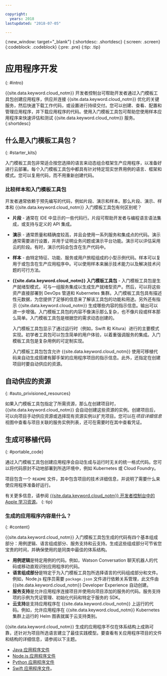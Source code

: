 ```yaml
---

copyright:
  years: 2018
lastupdated: "2018-07-05"

---
```

{:new_window: target="_blank"}
{:shortdesc: .shortdesc}
{:screen: .screen}
{:codeblock: .codeblock}
{:pre: .pre}
{:tip: .tip}

# 应用程序开发
{: #intro}

{{site.data.keyword.cloud_notm}} 开发者控制台可帮助开发者通过入门模板工具包创建应用程序，供应并连接 {{site.data.keyword.cloud_notm}} 优化的关键服务，然后快速下载工作代码，或设置进行持续交付。您可以创建、查看、配置和管理应用程序，并下载应用程序的代码。使用入门模板工具包可帮助您使用样本应用程序来快速评估和测试 {{site.data.keyword.cloud_notm}} 服务。
{:shortdesc}

## 什么是入门模板工具包？
{: #starter_kits}

入门模板工具包非常适合按您选择的语言来动态组合框架生产应用程序，以准备好进行云部署。每个入门模板工具包中都具有针对特定现实世界用例的语言、框架和模式。您可以复用代码，而不用重新创建代码。

### 比较样本和入门模板工具包

开发者通常依赖于预先编写的代码，例如片段、演示和样本。那么片段、演示、样本和 {{site.data.keyword.cloud_notm}} 入门模板工具包有何区别呢？

* **片段** - 通常在 IDE 中显示的一些代码行。片段可帮助开发者与编程语言语法集成，或支持与定义的 API 集成。

* **演示** - 通常质量和精确度较高，并且会使用一系列服务和集成点的代码。演示通常需要进行设置，并用于证明业务问题或演示平台功能。演示可以评估采用云的阶段。有时，演示代码会包含在生产代码中。

* **样本** - 由特定特征、功能、服务或用户旅程组成的小型示例代码。样本可以复用于或包含在生产应用程序中。可以使用样本来展示技术能力以及解决技术问题的可行方法。

* **{{site.data.keyword.cloud_notm}} 入门模板工具包** - 入门模板工具包是生产就绪型模式，可与一组服务集成以生成生产就绪型资产。然后，可以将这些资产直接部署到 DevOps 管道和 Kubernetes 集群。入门模板工具包具有描述性元数据，为您提供了足够的信息来了解该工具包的功能和用途。另外还有指示 {{site.data.keyword.cloud_notm}} 生成哪些内容的指示信息。输出可以进一步增强。入门模板工具包的内容不像演示那么复杂，也不像片段或样本那么简单。入门模板工具包是根据您的需求动态创建的。

  入门模板工具包显示了通过运行时（例如，Swift 和 Kitura）进行的主要模式实现。初学者工具包可以包含简单的用户体验，以着重强调服务的集成。入门模板工具包是复杂用例的可定制实现。

  入门模板工具包包含允许 {{site.data.keyword.cloud_notm}} 使用可移植代码来自动生成搭建有脚手架的应用程序项目的指示信息。此外，还指定在创建项目时要自动供应的资源。

## 自动供应的资源
{: #auto_privisioned_resources}

如果入门模板工具包指定了所需资源，那么在创建项目时，{{site.data.keyword.cloud_notm}} 会自动创建这些资源的实例。创建项目后，可以向项目手动供应资源或选择现有资源实例以扩充项目。您可以在*项目详细信息*视图中查看与项目关联的服务实例列表，还可在需要时在其中查看凭证。

## 生成可移植代码
{: #portable_code}

通过入门模板工具包创建应用程序会自动生成与运行时无关的统一格式代码。您可以将代码原封不动地部署到所选环境中，例如 Kubernetes 或 Cloud Foundry。

项目包含一个 `README` 文件，其中包含项目的技术详细信息，并说明了需要什么来使应用程序准备好运行。

有关更多信息，请参阅 [{{site.data.keyword.cloud_notm}} 开发者控制台中的 Apple 学习资源](https://console.bluemix.net/developer/appledevelopment/learning-resources)。
{: tip}

### 生成的应用程序内容是什么？
{: #content}

{{site.data.keyword.cloud_notm}} 入门模板工具包生成的代码有四个基本组成部分：用例逻辑、语言组成部分、服务支持和云支持。生成这些组成部分可节省您宝贵的时间，并确保使用的是同类中最佳的体系结构。

* **用例逻辑**是特定用例的代码。例如，Watson Conversation 聊天机器人的代码或移动直观识别应用程序的代码。
* **语言组成部分**是特定于为入门模板工具包所选择语言的代码组成部分和文件。例如，Node.js 程序员需要 `package.json` 文件进行依赖关系管理，此文件由 {{site.data.keyword.cloud_notm}} Developer Experience 自动创建。
* **服务支持**是允许应用程序连接项目并使用向项目添加的服务的代码。服务支持项的示例为凭证管理、初始化代码和特定于服务的 SDK。
* **云支持**是支持应用程序在 {{site.data.keyword.cloud_notm}} 上运行的代码。例如，允许应用程序在 {{site.data.keyword.cloud_notm}} Kubernetes 集群上运行的 Helm 图表就属于云支持类别。

{{site.data.keyword.cloud_notm}} 生成的应用程序不仅在体系结构上成熟可靠，还针对为项目所选语言建立了最佳实践模型。要查看有关应用程序项目的文件和结构的详细信息，请参阅以下主题。

* [Java 应用程序文件](/docs/apps/projects/java_project_contents.html)
* [Node.js 应用程序文件](/docs/apps/projects/node_project_contents.html)
* [Python 应用程序文件](/docs/apps/projects/python_project_contents.html)
* [Swift 应用程序文件](/docs/apps/projects/swift_project_contents.html)。
